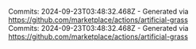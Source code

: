 Commits: 2024-09-23T03:48:32.468Z - Generated via https://github.com/marketplace/actions/artificial-grass
<br>
Commits: 2024-09-23T03:48:32.468Z - Generated via https://github.com/marketplace/actions/artificial-grass
<br>
